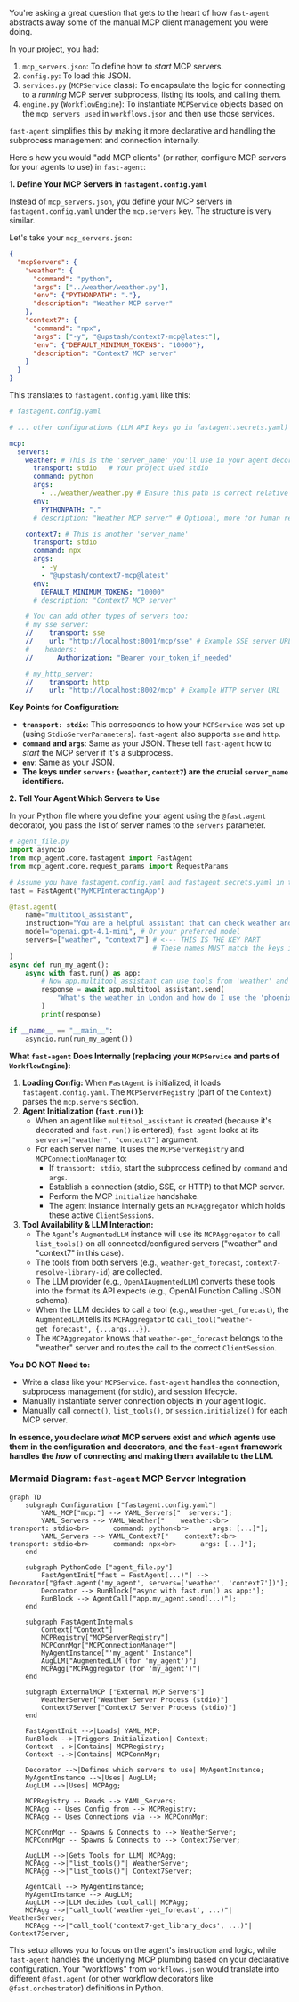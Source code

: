 You're asking a great question that gets to the heart of how `fast-agent` abstracts away some of the manual MCP client management you were doing.

In your project, you had:
1.  `mcp_servers.json`: To define how to *start* MCP servers.
2.  `config.py`: To load this JSON.
3.  `services.py` (`MCPService` class): To encapsulate the logic for connecting to a *running* MCP server subprocess, listing its tools, and calling them.
4.  `engine.py` (`WorkflowEngine`): To instantiate `MCPService` objects based on the `mcp_servers_used` in `workflows.json` and then use those services.

`fast-agent` simplifies this by making it more declarative and handling the subprocess management and connection internally.

Here's how you would "add MCP clients" (or rather, configure MCP servers for your agents to use) in `fast-agent`:

**1. Define Your MCP Servers in `fastagent.config.yaml`**

Instead of `mcp_servers.json`, you define your MCP servers in `fastagent.config.yaml` under the `mcp.servers` key. The structure is very similar.

Let's take your `mcp_servers.json`:
```json
{
  "mcpServers": {
    "weather": {
      "command": "python",
      "args": ["../weather/weather.py"],
      "env": {"PYTHONPATH": "."},
      "description": "Weather MCP server"
    },
    "context7": {
      "command": "npx",
      "args": ["-y", "@upstash/context7-mcp@latest"],
      "env": {"DEFAULT_MINIMUM_TOKENS": "10000"},
      "description": "Context7 MCP server"
    }
  }
}
```

This translates to `fastagent.config.yaml` like this:

```yaml
# fastagent.config.yaml

# ... other configurations (LLM API keys go in fastagent.secrets.yaml) ...

mcp:
  servers:
    weather: # This is the 'server_name' you'll use in your agent decorator
      transport: stdio   # Your project used stdio
      command: python
      args:
        - ../weather/weather.py # Ensure this path is correct relative to where fast-agent runs
      env:
        PYTHONPATH: "."
      # description: "Weather MCP server" # Optional, more for human readability here

    context7: # This is another 'server_name'
      transport: stdio
      command: npx
      args:
        - -y
        - "@upstash/context7-mcp@latest"
      env:
        DEFAULT_MINIMUM_TOKENS: "10000"
      # description: "Context7 MCP server"

    # You can add other types of servers too:
    # my_sse_server:
    //    transport: sse
    //    url: "http://localhost:8001/mcp/sse" # Example SSE server URL
    #    headers:
    //      Authorization: "Bearer your_token_if_needed"

    # my_http_server:
    //    transport: http
    //    url: "http://localhost:8002/mcp" # Example HTTP server URL
```

**Key Points for Configuration:**
*   **`transport: stdio`**: This corresponds to how your `MCPService` was set up (using `StdioServerParameters`). `fast-agent` also supports `sse` and `http`.
*   **`command` and `args`**: Same as your JSON. These tell `fast-agent` how to *start* the MCP server if it's a subprocess.
*   **`env`**: Same as your JSON.
*   **The keys under `servers:` (`weather`, `context7`) are the crucial `server_name` identifiers.**

**2. Tell Your Agent Which Servers to Use**

In your Python file where you define your agent using the `@fast.agent` decorator, you pass the list of server names to the `servers` parameter.

```python
# agent_file.py
import asyncio
from mcp_agent.core.fastagent import FastAgent
from mcp_agent.core.request_params import RequestParams

# Assume you have fastagent.config.yaml and fastagent.secrets.yaml in the same directory or a parent.
fast = FastAgent("MyMCPInteractingApp")

@fast.agent(
    name="multitool_assistant",
    instruction="You are a helpful assistant that can check weather and search docs.",
    model="openai.gpt-4.1-mini", # Or your preferred model
    servers=["weather", "context7"] # <--- THIS IS THE KEY PART
                                    # These names MUST match the keys in fastagent.config.yaml
)
async def run_my_agent():
    async with fast.run() as app:
        # Now app.multitool_assistant can use tools from 'weather' and 'context7'
        response = await app.multitool_assistant.send(
            "What's the weather in London and how do I use the 'phoenix framework'?"
        )
        print(response)

if __name__ == "__main__":
    asyncio.run(run_my_agent())
```

**What `fast-agent` Does Internally (replacing your `MCPService` and parts of `WorkflowEngine`):**

1.  **Loading Config:** When `FastAgent` is initialized, it loads `fastagent.config.yaml`. The `MCPServerRegistry` (part of the `Context`) parses the `mcp.servers` section.
2.  **Agent Initialization (`fast.run()`):**
    *   When an agent like `multitool_assistant` is created (because it's decorated and `fast.run()` is entered), `fast-agent` looks at its `servers=["weather", "context7"]` argument.
    *   For each server name, it uses the `MCPServerRegistry` and `MCPConnectionManager` to:
        *   If `transport: stdio`, start the subprocess defined by `command` and `args`.
        *   Establish a connection (stdio, SSE, or HTTP) to that MCP server.
        *   Perform the MCP `initialize` handshake.
        *   The agent instance internally gets an `MCPAggregator` which holds these active `ClientSession`s.
3.  **Tool Availability & LLM Interaction:**
    *   The `Agent`'s `AugmentedLLM` instance will use its `MCPAggregator` to call `list_tools()` on all connected/configured servers ("weather" and "context7" in this case).
    *   The tools from both servers (e.g., `weather-get_forecast`, `context7-resolve-library-id`) are collected.
    *   The LLM provider (e.g., `OpenAIAugmentedLLM`) converts these tools into the format its API expects (e.g., OpenAI Function Calling JSON schema).
    *   When the LLM decides to call a tool (e.g., `weather-get_forecast`), the `AugmentedLLM` tells its `MCPAggregator` to `call_tool("weather-get_forecast", {...args...})`.
    *   The `MCPAggregator` knows that `weather-get_forecast` belongs to the "weather" server and routes the call to the correct `ClientSession`.

**You DO NOT Need to:**

*   Write a class like your `MCPService`. `fast-agent` handles the connection, subprocess management (for stdio), and session lifecycle.
*   Manually instantiate server connection objects in your agent logic.
*   Manually call `connect()`, `list_tools()`, or `session.initialize()` for each MCP server.

**In essence, you declare *what* MCP servers exist and *which* agents use them in the configuration and decorators, and the `fast-agent` framework handles the *how* of connecting and making them available to the LLM.**

### Mermaid Diagram: `fast-agent` MCP Server Integration

```mermaid
graph TD
    subgraph Configuration ["fastagent.config.yaml"]
        YAML_MCP["mcp:"] --> YAML_Servers["  servers:"];
        YAML_Servers --> YAML_Weather["    weather:<br>      transport: stdio<br>      command: python<br>      args: [...]"];
        YAML_Servers --> YAML_Context7["    context7:<br>      transport: stdio<br>      command: npx<br>      args: [...]"];
    end

    subgraph PythonCode ["agent_file.py"]
        FastAgentInit["fast = FastAgent(...)"] --> Decorator["@fast.agent('my_agent', servers=['weather', 'context7'])"];
        Decorator --> RunBlock["async with fast.run() as app:"];
        RunBlock --> AgentCall["app.my_agent.send(...)"];
    end

    subgraph FastAgentInternals
        Context["Context"]
        MCPRegistry["MCPServerRegistry"]
        MCPConnMgr["MCPConnectionManager"]
        MyAgentInstance["'my_agent' Instance"]
        AugLLM["AugmentedLLM (for 'my_agent')"]
        MCPAgg["MCPAggregator (for 'my_agent')"]
    end

    subgraph ExternalMCP ["External MCP Servers"]
        WeatherServer["Weather Server Process (stdio)"]
        Context7Server["Context7 Server Process (stdio)"]
    end

    FastAgentInit -->|Loads| YAML_MCP;
    RunBlock -->|Triggers Initialization| Context;
    Context -.->|Contains| MCPRegistry;
    Context -.->|Contains| MCPConnMgr;

    Decorator -->|Defines which servers to use| MyAgentInstance;
    MyAgentInstance -->|Uses| AugLLM;
    AugLLM -->|Uses| MCPAgg;

    MCPRegistry -- Reads --> YAML_Servers;
    MCPAgg -- Uses Config from --> MCPRegistry;
    MCPAgg -- Uses Connections via --> MCPConnMgr;

    MCPConnMgr -- Spawns & Connects to --> WeatherServer;
    MCPConnMgr -- Spawns & Connects to --> Context7Server;

    AugLLM -->|Gets Tools for LLM| MCPAgg;
    MCPAgg -->|"list_tools()"| WeatherServer;
    MCPAgg -->|"list_tools()"| Context7Server;

    AgentCall --> MyAgentInstance;
    MyAgentInstance --> AugLLM;
    AugLLM -->|LLM decides tool_call| MCPAgg;
    MCPAgg -->|"call_tool('weather-get_forecast', ...)"| WeatherServer;
    MCPAgg -->|"call_tool('context7-get_library_docs', ...)"| Context7Server;
```

This setup allows you to focus on the agent's instruction and logic, while `fast-agent` handles the underlying MCP plumbing based on your declarative configuration. Your "workflows" from `workflows.json` would translate into different `@fast.agent` (or other workflow decorators like `@fast.orchestrator`) definitions in Python.
